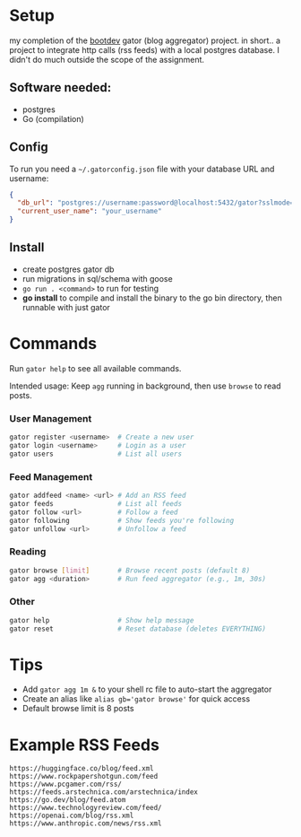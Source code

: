 # Setup
my completion of the [bootdev](https://www.boot.dev/dashboard) gator (blog aggregator) project. in short.. a project to integrate http calls (rss feeds) with a local postgres database. I didn't do much outside the scope of the assignment.

## Software needed:
- postgres
- Go (compilation)

## Config

To run you need a `~/.gatorconfig.json` file with your database URL and username:

```json
{
  "db_url": "postgres://username:password@localhost:5432/gator?sslmode=disable",
  "current_user_name": "your_username"
}
```

## Install
- create postgres gator db
- run migrations in sql/schema with goose
- `go run . <command>` to run for testing
- **go install** to compile and install the binary to the go bin directory, then runnable with just gator

# Commands

Run `gator help` to see all available commands.

Intended usage: Keep `agg` running in background, then use `browse` to read posts.

### User Management
```bash
gator register <username>  # Create a new user
gator login <username>     # Login as a user
gator users                # List all users
```

### Feed Management
```bash
gator addfeed <name> <url> # Add an RSS feed
gator feeds                # List all feeds
gator follow <url>         # Follow a feed
gator following            # Show feeds you're following
gator unfollow <url>       # Unfollow a feed
```

### Reading
```bash
gator browse [limit]       # Browse recent posts (default 8)
gator agg <duration>       # Run feed aggregator (e.g., 1m, 30s)
```

### Other
```bash
gator help                 # Show help message
gator reset                # Reset database (deletes EVERYTHING)
```

# Tips

- Add `gator agg 1m &` to your shell rc file to auto-start the aggregator
- Create an alias like `alias gb='gator browse'` for quick access
- Default browse limit is 8 posts

# Example RSS Feeds

```
https://huggingface.co/blog/feed.xml
https://www.rockpapershotgun.com/feed
https://www.pcgamer.com/rss/
https://feeds.arstechnica.com/arstechnica/index
https://go.dev/blog/feed.atom
https://www.technologyreview.com/feed/
https://openai.com/blog/rss.xml
https://www.anthropic.com/news/rss.xml
```
